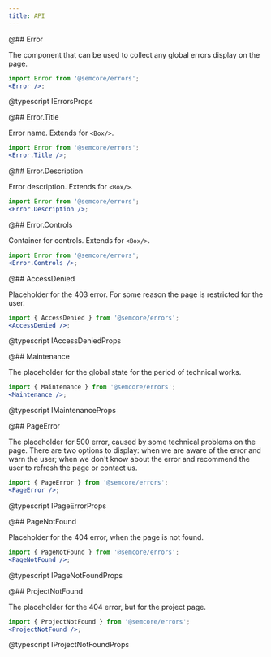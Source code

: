 ```yaml
---
title: API
---
```


@## Error

The component that can be used to collect any global errors display on the page.

```jsx
import Error from '@semcore/errors';
<Error />;
```

@typescript IErrorsProps

@## Error.Title

Error name. Extends for `<Box/>`.

```jsx
import Error from '@semcore/errors';
<Error.Title />;
```

@## Error.Description

Error description. Extends for `<Box/>`.

```jsx
import Error from '@semcore/errors';
<Error.Description />;
```

@## Error.Controls

Container for controls. Extends for `<Box/>`.

```jsx
import Error from '@semcore/errors';
<Error.Controls />;
```

@## AccessDenied

Placeholder for the 403 error. For some reason the page is restricted for the user.

```jsx
import { AccessDenied } from '@semcore/errors';
<AccessDenied />;
```

@typescript IAccessDeniedProps

@## Maintenance

The placeholder for the global state for the period of technical works.

```jsx
import { Maintenance } from '@semcore/errors';
<Maintenance />;
```

@typescript IMaintenanceProps

@## PageError

The placeholder for 500 error, caused by some technical problems on the page. There are two options to display: when we are aware of the error and warn the user; when we don't know about the error and recommend the user to refresh the page or contact us.

```jsx
import { PageError } from '@semcore/errors';
<PageError />;
```

@typescript IPageErrorProps

@## PageNotFound

Placeholder for the 404 error, when the page is not found.

```jsx
import { PageNotFound } from '@semcore/errors';
<PageNotFound />;
```

@typescript IPageNotFoundProps

@## ProjectNotFound

The placeholder for the 404 error, but for the project page.

```jsx
import { ProjectNotFound } from '@semcore/errors';
<ProjectNotFound />;
```

@typescript IProjectNotFoundProps
